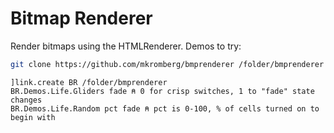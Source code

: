 # Bitmap Renderer
Render bitmaps using the HTMLRenderer. Demos to try:
```bash
git clone https://github.com/mkromberg/bmprenderer /folder/bmprenderer
```
```apl
]link.create BR /folder/bmprenderer
BR.Demos.Life.Gliders fade ⍝ 0 for crisp switches, 1 to "fade" state changes
BR.Demos.Life.Random pct fade ⍝ pct is 0-100, % of cells turned on to begin with
```
